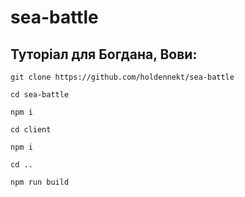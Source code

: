 # sea-battle

## Туторіал для Богдана, Вови:
```
git clone https://github.com/holdennekt/sea-battle

cd sea-battle

npm i

сd client

npm i

cd ..

npm run build
```
